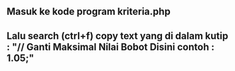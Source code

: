 ## Masuk ke kode program kriteria.php
## Lalu search (ctrl+f)  copy text yang di dalam kutip : "// Ganti Maksimal Nilai Bobot Disini contoh : 1.05;"
